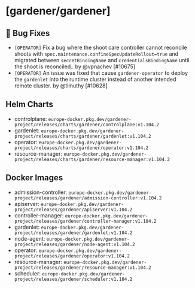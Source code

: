 # [gardener/gardener]

## 🐛 Bug Fixes

- `[OPERATOR]` Fix a bug where the shoot care controller cannot reconcile shoots with `spec.maintenance.confineSpecUpdateRollout=true` and migrated between `secretBindingName` and `credentialsBindingName` until the shoot is reconciled.. by @vpnachev [#10675]
- `[OPERATOR]` An issue was fixed that cause `gardener-operator` to deploy the `gardenlet` into the runtime cluster instead of another intended remote cluster. by @timuthy [#10628]

## Helm Charts
- controlplane: `europe-docker.pkg.dev/gardener-project/releases/charts/gardener/controlplane:v1.104.2`
- gardenlet: `europe-docker.pkg.dev/gardener-project/releases/charts/gardener/gardenlet:v1.104.2`
- operator: `europe-docker.pkg.dev/gardener-project/releases/charts/gardener/operator:v1.104.2`
- resource-manager: `europe-docker.pkg.dev/gardener-project/releases/charts/gardener/resource-manager:v1.104.2`
## Docker Images
- admission-controller: `europe-docker.pkg.dev/gardener-project/releases/gardener/admission-controller:v1.104.2`
- apiserver: `europe-docker.pkg.dev/gardener-project/releases/gardener/apiserver:v1.104.2`
- controller-manager: `europe-docker.pkg.dev/gardener-project/releases/gardener/controller-manager:v1.104.2`
- gardenlet: `europe-docker.pkg.dev/gardener-project/releases/gardener/gardenlet:v1.104.2`
- node-agent: `europe-docker.pkg.dev/gardener-project/releases/gardener/node-agent:v1.104.2`
- operator: `europe-docker.pkg.dev/gardener-project/releases/gardener/operator:v1.104.2`
- resource-manager: `europe-docker.pkg.dev/gardener-project/releases/gardener/resource-manager:v1.104.2`
- scheduler: `europe-docker.pkg.dev/gardener-project/releases/gardener/scheduler:v1.104.2`
